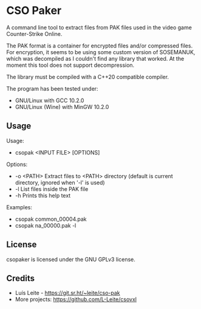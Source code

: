 # CSO Paker

A command line tool to extract files from PAK files used in the video game Counter-Strike Online.

The PAK format is a container for encrypted files and/or compressed files.
For encryption, it seems to be using some custom version of SOSEMANUK, which was decompiled as I couldn't find any library that worked.
At the moment this tool does not support decompression.

The library must be compiled with a C++20 compatible compiler.

The program has been tested under:

- GNU/Linux with GCC 10.2.0
- GNU/Linux (Wine) with MinGW 10.2.0

## Usage

Usage:

- csopak \<INPUT FILE\> [OPTIONS]

Options:

- -o \<PATH\> Extract files to \<PATH\> directory (default is current directory, ignored when '-l' is used)
- -l List files inside the PAK file
- -h Prints this help text

Examples:

- csopak common_00004.pak
- csopak na_00000.pak -l

## License

csopaker is licensed under the GNU GPLv3 license.

## Credits

- Luís Leite - https://git.sr.ht/~leite/cso-pak
- More projects: https://github.com/L-Leite/csovxl
